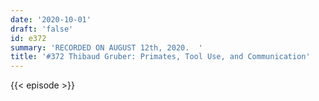 ```yaml
---
date: '2020-10-01'
draft: 'false'
id: e372
summary: 'RECORDED ON AUGUST 12th, 2020.  '
title: '#372 Thibaud Gruber: Primates, Tool Use, and Communication'
---
```

{{< episode >}}
